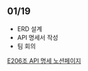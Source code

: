 ## 01/19

- ERD 설계
- API 명세서 작성
- 팀 회의

[E206조 API 명세 노션페이지](https://mica-argon-78d.notion.site/API-182cbbc782a14d758346290de65d4114)
